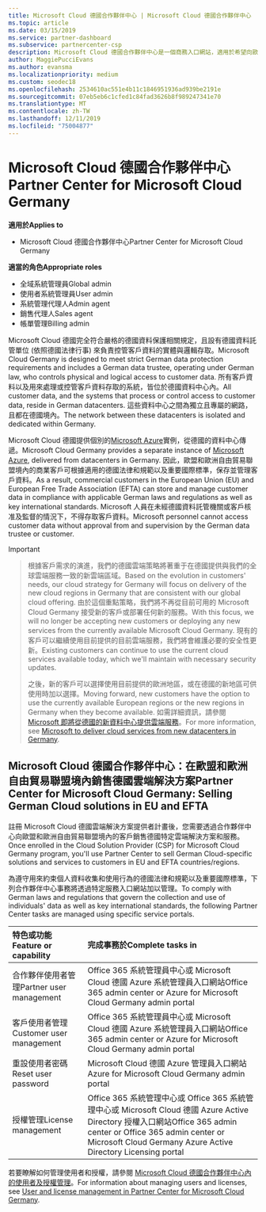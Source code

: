 ```yaml
---
title: Microsoft Cloud 德國合作夥伴中心 | Microsoft Cloud 德國合作夥伴中心
ms.topic: article
ms.date: 03/15/2019
ms.service: partner-dashboard
ms.subservice: partnercenter-csp
description: Microsoft Cloud 德國合作夥伴中心是一個商務入口網站，適用於希望向歐盟和歐洲自由貿易聯盟境內客戶提供 Microsoft Cloud 解決方案的 Microsoft 合作夥伴。
author: MaggiePucciEvans
ms.author: evansma
ms.localizationpriority: medium
ms.custom: seodec18
ms.openlocfilehash: 2534610ac551e4b11c1846951936ad939be2191e
ms.sourcegitcommit: 07eb5eb6c1cfed1c84fad3626b8f989247341e70
ms.translationtype: MT
ms.contentlocale: zh-TW
ms.lasthandoff: 12/11/2019
ms.locfileid: "75004877"
---
```

# <a name="partner-center-for-microsoft-cloud-germany"></a><span data-ttu-id="c1a0c-103">Microsoft Cloud 德國合作夥伴中心</span><span class="sxs-lookup"><span data-stu-id="c1a0c-103">Partner Center for Microsoft Cloud Germany</span></span>

<span data-ttu-id="c1a0c-104">**適用於**</span><span class="sxs-lookup"><span data-stu-id="c1a0c-104">**Applies to**</span></span>

-  <span data-ttu-id="c1a0c-105">Microsoft Cloud 德國合作夥伴中心</span><span class="sxs-lookup"><span data-stu-id="c1a0c-105">Partner Center for Microsoft Cloud Germany</span></span>

<span data-ttu-id="c1a0c-106">**適當的角色**</span><span class="sxs-lookup"><span data-stu-id="c1a0c-106">**Appropriate roles**</span></span>
-   <span data-ttu-id="c1a0c-107">全域系統管理員</span><span class="sxs-lookup"><span data-stu-id="c1a0c-107">Global admin</span></span>
-   <span data-ttu-id="c1a0c-108">使用者系統管理員</span><span class="sxs-lookup"><span data-stu-id="c1a0c-108">User admin</span></span>
-   <span data-ttu-id="c1a0c-109">系統管理代理人</span><span class="sxs-lookup"><span data-stu-id="c1a0c-109">Admin agent</span></span>
-   <span data-ttu-id="c1a0c-110">銷售代理人</span><span class="sxs-lookup"><span data-stu-id="c1a0c-110">Sales agent</span></span>
-   <span data-ttu-id="c1a0c-111">帳單管理</span><span class="sxs-lookup"><span data-stu-id="c1a0c-111">Billing admin</span></span>

<span data-ttu-id="c1a0c-112">Microsoft Cloud 德國完全符合嚴格的德國資料保護相關規定，且設有德國資料託管單位 (依照德國法律行事) 來負責控管客戶資料的實體與邏輯存取。</span><span class="sxs-lookup"><span data-stu-id="c1a0c-112">Microsoft Cloud Germany is designed to meet strict German data protection requirements and includes a German data trustee, operating under German law, who controls physical and logical access to customer data.</span></span> <span data-ttu-id="c1a0c-113">所有客戶資料以及用來處理或控管客戶資料存取的系統，皆位於德國資料中心內。</span><span class="sxs-lookup"><span data-stu-id="c1a0c-113">All customer data, and the systems that process or control access to customer data, reside in German datacenters.</span></span> <span data-ttu-id="c1a0c-114">這些資料中心之間為獨立且專屬的網路，且都在德國境內。</span><span class="sxs-lookup"><span data-stu-id="c1a0c-114">The network between these datacenters is isolated and dedicated within Germany.</span></span>

<span data-ttu-id="c1a0c-115">Microsoft Cloud 德國提供個別的[Microsoft Azure](https://go.microsoft.com/fwlink/?linkid=847992)實例，從德國的資料中心傳遞。</span><span class="sxs-lookup"><span data-stu-id="c1a0c-115">Microsoft Cloud Germany provides a separate instance of [Microsoft Azure](https://go.microsoft.com/fwlink/?linkid=847992), delivered from datacenters in Germany.</span></span> <span data-ttu-id="c1a0c-116">因此，歐盟和歐洲自由貿易聯盟境內的商業客戶可根據適用的德國法律和規範以及重要國際標準，保存並管理客戶資料。</span><span class="sxs-lookup"><span data-stu-id="c1a0c-116">As a result, commercial customers in the European Union (EU) and European Free Trade Association (EFTA) can store and manage customer data in compliance with applicable German laws and regulations as well as key international standards.</span></span> <span data-ttu-id="c1a0c-117">Microsoft 人員在未經德國資料託管機關或客戶核准及監督的情況下，不得存取客戶資料。</span><span class="sxs-lookup"><span data-stu-id="c1a0c-117">Microsoft personnel cannot access customer data without approval from and supervision by the German data trustee or customer.</span></span>

> [!IMPORTANT]

> <span data-ttu-id="c1a0c-118">根據客戶需求的演進，我們的德國雲端策略將著重于在德國提供與我們的全球雲端服務一致的新雲端區域。</span><span class="sxs-lookup"><span data-stu-id="c1a0c-118">Based on the evolution in customers' needs, our cloud strategy for Germany will focus on delivery of the new cloud regions in Germany that are consistent with our global cloud offering.</span></span> <span data-ttu-id="c1a0c-119">由於這個重點策略，我們將不再從目前可用的 Microsoft Cloud Germany 接受新的客戶或部署任何新的服務。</span><span class="sxs-lookup"><span data-stu-id="c1a0c-119">With this focus, we will no longer be accepting new customers or deploying any new services from the currently available Microsoft Cloud Germany.</span></span> <span data-ttu-id="c1a0c-120">現有的客戶可以繼續使用目前提供的目前雲端服務，我們將會維護必要的安全性更新。</span><span class="sxs-lookup"><span data-stu-id="c1a0c-120">Existing customers can continue to use the current cloud services available today, which we'll maintain with necessary security updates.</span></span> 
> 
> <span data-ttu-id="c1a0c-121">之後，新的客戶可以選擇使用目前提供的歐洲地區，或在德國的新地區可供使用時加以選擇。</span><span class="sxs-lookup"><span data-stu-id="c1a0c-121">Moving forward, new customers have the option to use the currently available European regions or the new regions in Germany when they become available.</span></span> <span data-ttu-id="c1a0c-122">如需詳細資訊，請參閱 [Microsoft 即將從德國的新資料中心提供雲端服務](https://news.microsoft.com/europe/2018/08/31/microsoft-to-deliver-cloud-services-from-new-datacentres-in-germany-in-2019-to-meet-evolving-customer-needs/)。</span><span class="sxs-lookup"><span data-stu-id="c1a0c-122">For more information, see [Microsoft to deliver cloud services from new datacenters in Germany](https://news.microsoft.com/europe/2018/08/31/microsoft-to-deliver-cloud-services-from-new-datacentres-in-germany-in-2019-to-meet-evolving-customer-needs/).</span></span> 

## <a name="partner-center-for-microsoft-cloud-germany-selling-german-cloud-solutions-in-eu-and-efta"></a><span data-ttu-id="c1a0c-123">Microsoft Cloud 德國合作夥伴中心：在歐盟和歐洲自由貿易聯盟境內銷售德國雲端解決方案</span><span class="sxs-lookup"><span data-stu-id="c1a0c-123">Partner Center for Microsoft Cloud Germany: Selling German Cloud solutions in EU and EFTA</span></span>

<span data-ttu-id="c1a0c-124">註冊 Microsoft Cloud 德國雲端解決方案提供者計畫後，您需要透過合作夥伴中心向歐盟和歐洲自由貿易聯盟境內的客戶銷售德國特定雲端解決方案和服務。</span><span class="sxs-lookup"><span data-stu-id="c1a0c-124">Once enrolled in the Cloud Solution Provider (CSP) for Microsoft Cloud Germany program, you'll use Partner Center to sell German Cloud-specific solutions and services to customers in EU and EFTA countries/regions.</span></span> 

<span data-ttu-id="c1a0c-125">為遵守用來約束個人資料收集和使用行為的德國法律和規範以及重要國際標準，下列合作夥伴中心事務將透過特定服務入口網站加以管理。</span><span class="sxs-lookup"><span data-stu-id="c1a0c-125">To comply with German laws and regulations that govern the collection and use of individuals' data as well as key international standards, the following Partner Center tasks are managed using specific service portals.</span></span> 

<span data-ttu-id="c1a0c-126">特色或功能</span><span class="sxs-lookup"><span data-stu-id="c1a0c-126">Feature or capability</span></span> | <span data-ttu-id="c1a0c-127">完成事務於</span><span class="sxs-lookup"><span data-stu-id="c1a0c-127">Complete tasks in</span></span>
:--- | :---
<span data-ttu-id="c1a0c-128">合作夥伴使用者管理</span><span class="sxs-lookup"><span data-stu-id="c1a0c-128">Partner user management</span></span> | <span data-ttu-id="c1a0c-129">Office 365 系統管理員中心或 Microsoft Cloud 德國 Azure 系統管理員入口網站</span><span class="sxs-lookup"><span data-stu-id="c1a0c-129">Office 365 admin center or Azure for Microsoft Cloud Germany admin portal</span></span>
<span data-ttu-id="c1a0c-130">客戶使用者管理</span><span class="sxs-lookup"><span data-stu-id="c1a0c-130">Customer user management</span></span> | <span data-ttu-id="c1a0c-131">Office 365 系統管理員中心或 Microsoft Cloud 德國 Azure 系統管理員入口網站</span><span class="sxs-lookup"><span data-stu-id="c1a0c-131">Office 365 admin center or Azure for Microsoft Cloud Germany admin portal</span></span>
<span data-ttu-id="c1a0c-132">重設使用者密碼</span><span class="sxs-lookup"><span data-stu-id="c1a0c-132">Reset user password</span></span> | <span data-ttu-id="c1a0c-133">Microsoft Cloud 德國 Azure 管理員入口網站</span><span class="sxs-lookup"><span data-stu-id="c1a0c-133">Azure for Microsoft Cloud Germany admin portal</span></span>
<span data-ttu-id="c1a0c-134">授權管理</span><span class="sxs-lookup"><span data-stu-id="c1a0c-134">License management</span></span> | <span data-ttu-id="c1a0c-135">Office 365 系統管理中心或 Office 365 系統管理中心或 Microsoft Cloud 德國 Azure Active Directory 授權入口網站</span><span class="sxs-lookup"><span data-stu-id="c1a0c-135">Office 365 admin center or Office 365 admin center or Microsoft Cloud Germany Azure Active Directory Licensing portal</span></span>


<span data-ttu-id="c1a0c-136">若要瞭解如何管理使用者和授權，請參閱 [Microsoft Cloud 德國合作夥伴中心內的使用者及授權管理](user-management-in-partner-center-for-microsoft-cloud-germany.md)。</span><span class="sxs-lookup"><span data-stu-id="c1a0c-136">For information about managing users and licenses, see [User and license management in Partner Center for Microsoft Cloud Germany](user-management-in-partner-center-for-microsoft-cloud-germany.md).</span></span>


